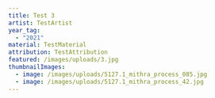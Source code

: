```yaml
---
title: Test 3
artist: TestArtist
year_tag: 
  - "2021"
material: TestMaterial
attribution: TestAttribution
featured: /images/uploads/3.jpg
thumbnailImages:
  - image: /images/uploads/5127.1_mithra_process_085.jpg
  - image: /images/uploads/5127.1_mithra_process_42.jpg
---
```

